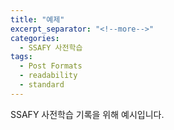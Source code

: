 ```yaml
---
title: "예제"
excerpt_separator: "<!--more-->"
categories:
  - SSAFY 사전학습
tags:
  - Post Formats
  - readability
  - standard
---
```


SSAFY 사전학습 기록을 위해 예시입니다.
